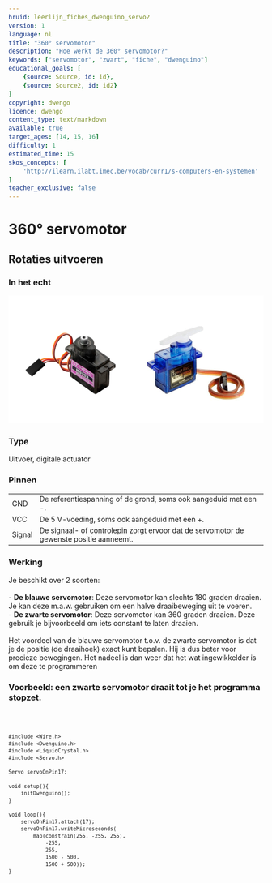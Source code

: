 ```yaml
---
hruid: leerlijn_fiches_dwenguino_servo2
version: 1
language: nl
title: "360° servomotor"
description: "Hoe werkt de 360° servomotor?"
keywords: ["servomotor", "zwart", "fiche", "dwenguino"]
educational_goals: [
    {source: Source, id: id}, 
    {source: Source2, id: id2}
]
copyright: dwengo
licence: dwengo
content_type: text/markdown
available: true
target_ages: [14, 15, 16]
difficulty: 1
estimated_time: 15
skos_concepts: [
    'http://ilearn.ilabt.imec.be/vocab/curr1/s-computers-en-systemen'
]
teacher_exclusive: false
---
```


<div class="dwengo_content fiche">
    <h1 class="title">360° servomotor</h1>
    <h2 class="subtitle">Rotaties uitvoeren</h2>
    <div class="items">
        <div class="info_item item">
            <h3 class="info_item_title">In het echt</h3>
            <p class="info_item_content">
                <img src="img/servos.png" alt="Een afbeelding van de servomotoren." title="Een afbeelding van de servomotoren."></img>
            </p>
        </div>
        <div class="info_item item">
            <h3 class="info_item_title">Type</h3>
            <p class="info_item_content">
                Uitvoer, digitale actuator 
            </p>
        </div>
        <div class="info_item item">
            <h3 class="info_item_title">Pinnen</h3>
            <p class="info_item_content">
                <table>
                    <tr><td>GND</td><td>De referentiespanning of de grond, soms ook aangeduid met een -.</td></tr>
                    <tr><td>VCC</td><td>De 5 V-voeding, soms ook aangeduid met een +.</td></tr>
                    <tr><td>Signal</td><td>De signaal- of controlepin zorgt ervoor dat de servomotor de gewenste positie aanneemt.</td></tr>
                </table>
            </p>
        </div>
        <div class="info_item item">
            <h3 class="info_item_title">Werking</h3>
            <p class="info_item_content">
                Je beschikt over 2 soorten:<br>
                <br>
                - <strong>De blauwe servomotor</strong>: Deze servomotor kan slechts 180 graden draaien. Je kan deze m.a.w. gebruiken om een halve draaibeweging uit te voeren.<br>
                - <strong>De zwarte servomotor</strong>: Deze servomotor kan 360 graden draaien. Deze gebruik je bijvoorbeeld om iets constant te laten draaien.<br>
                <br>
                Het voordeel van de blauwe servomotor t.o.v. de zwarte servomotor is dat je de positie (de draaihoek) exact kunt bepalen. Hij is dus beter voor precieze bewegingen. Het nadeel is dan weer dat het wat ingewikkelder is om deze te programmeren
        </div>
        <div class="example_item item">
            <h3 class="example_item_title">Voorbeeld: een zwarte servomotor draait tot je het programma stopzet.</h3>
            <p class="example_item_content">
<pre>
<code class="language-cpp">
    
    #include <Wire.h>
    #include <Dwenguino.h>
    #include <LiquidCrystal.h>
    #include <Servo.h>

    Servo servoOnPin17;

    void setup(){
        initDwenguino();
    }

    void loop(){
        servoOnPin17.attach(17);
        servoOnPin17.writeMicroseconds(
            map(constrain(255, -255, 255),
                -255, 
                255, 
                1500 - 500, 
                1500 + 500));
    }
</code>
</pre> 
            </p>
        </div>
    </div>
</div>



